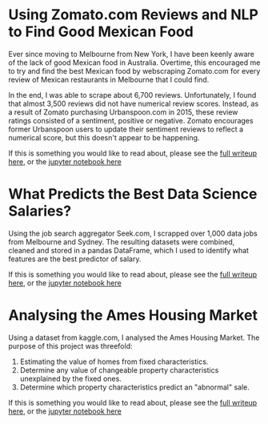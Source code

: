 # Using Zomato.com Reviews and NLP to Find Good Mexican Food

Ever since moving to Melbourne from New York, I have been keenly aware of the lack of good Mexican food in Australia. Overtime, this encouraged me to try and find the best Mexican food by webscraping Zomato.com for every review of Mexican restaurants in Melbourne that I could find.

In the end, I was able to scrape about 6,700 reviews. Unfortunately, I found that almost 3,500 reviews did not have numerical review scores. Instead, as a result of Zomato purchasing Urbanspoon.com in 2015, these review ratings consisted of a sentiment, positive or negative. Zomato encourages former Urbanspoon users to update their sentiment reviews to reflect a numerical score, but this doesn't appear to be happening. 

If this is something you would like to read about, please see the [full writeup here](https://seanturner026.github.io/Melbourne-Mexican-Food/), or the [jupyter notebook here](https://github.com/SeanTurner026/Melbourne-Mexican-Food/blob/master/Zomato%20Analysis.ipynb)

# What Predicts the Best Data Science Salaries?

Using the job search aggregator Seek.com, I scrapped over 1,000 data jobs from Melbourne and Sydney. The resulting datasets were combined, cleaned and stored in a pandas DataFrame, which I used to identify what features are the best predictor of salary.

If this is something you would like to read about, please see the [full writeup here](https://seanturner026.github.io/Melbourne-Mexican-Food/), or the [jupyter notebook here](https://github.com/SeanTurner026/Melbourne-Mexican-Food/blob/master/Zomato%20Analysis.ipynb)

# Analysing the Ames Housing Market

Using a dataset from kaggle.com, I analysed the Ames Housing Market. The purpose of this project was threefold:

1. Estimating the value of homes from fixed characteristics.
2. Determine any value of changeable property characteristics unexplained by the fixed ones.
3. Determine which property characteristics predict an "abnormal" sale.

If this is something you would like to read about, please see the [full writeup here](https://seanturner026.github.io/Melbourne-Mexican-Food/), or the [jupyter notebook here](https://github.com/SeanTurner026/Melbourne-Mexican-Food/blob/master/Zomato%20Analysis.ipynb)
